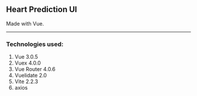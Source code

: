 ## Heart Prediction UI

Made with Vue.

---

### Technologies used:

1. Vue 3.0.5
2. Vuex 4.0.0
3. Vue Router 4.0.6
4. Vuelidate 2.0
5. Vite 2.2.3
6. axios
